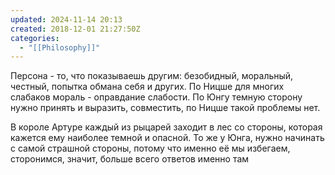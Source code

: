 ```yaml
---
updated: 2024-11-14 20:13
created: 2018-12-01 21:27:50Z
categories:
  - "[[Philosophy]]"
---
```


Персона - то, что показываешь другим: безобидный, моральный, честный, попытка обмана себя и других. По Ницше для многих слабаков мораль - оправдание слабости. По Юнгу темную сторону нужно принять и выразить, совместить, по Ницше такой проблемы нет.

В короле Артуре каждый из рыцарей заходит в лес со стороны, которая кажется ему наиболее темной и опасной. То же у Юнга, нужно начинать с самой страшной стороны, потому что именно её мы избегаем, сторонимся, значит, больше всего ответов именно там